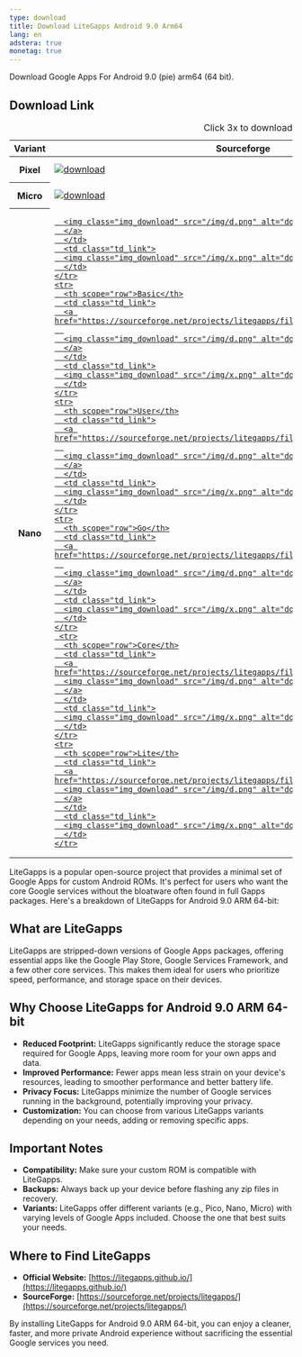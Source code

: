 ```yaml
---
type: download
title: Download LiteGapps Android 9.0 Arm64
lang: en
adstera: true
monetag: true
---
```


<p>Download Google Apps For Android 9.0 (pie) arm64 (64 bit).</p>

<h2>Download Link</h2>

<table class="table caption-top">
  <caption class="MID_TEXT">Click 3x to download</caption>
  <thead>
    <tr>
      <th scope="col">Variant</th>
      <th scope="col">Sourceforge</th>
      <th scope="col">Pling</th>
    </tr>
  </thead>
  <tbody>
    <tr>
      <th scope="row">Pixel</th>
      <td class="td_link">
      <a href="https://sourceforge.net/projects/litegapps/files/litegapps/arm64/28/pixel/">
      <img class="img_download" src="/img/d.png" alt="download">
      </a>
      </td>
      <td class="td_link">
      <img class="img_download" src="/img/x.png" alt="download">
      </td>
    </tr>
    <tr>
      <th scope="row">Micro</th>
      <td class="td_link">
      <a href="https://sourceforge.net/projects/litegapps/files/litegapps/arm64/28/micro/">
      <img class="img_download" src="/img/d.png" alt="download">
      </a>
      </td>
      <td class="td_link">
      <img class="img_download" src="/img/x.png" alt="download">
      </td>
    </tr>
    <tr>
      <th scope="row">Nano</th>
      <td class="td_link">
      <a href="https://sourceforge.net/projects/litegapps/files/litegapps/arm64/28/nano/">
      
      <img class="img_download" src="/img/d.png" alt="download">
      </a>
      </td>
      <td class="td_link">
      <img class="img_download" src="/img/x.png" alt="download">
      </td>
    </tr>
    <tr>
      <th scope="row">Basic</th>
      <td class="td_link">
      <a href="https://sourceforge.net/projects/litegapps/files/litegapps/arm64/28/basic/">
      
      <img class="img_download" src="/img/d.png" alt="download">
      </a>
      </td>
      <td class="td_link">
      <img class="img_download" src="/img/x.png" alt="download">
      </td>
    </tr>
    <tr>
      <th scope="row">User</th>
      <td class="td_link">
      <a href="https://sourceforge.net/projects/litegapps/files/litegapps/arm64/28/user/">
      
      <img class="img_download" src="/img/d.png" alt="download">
      </a>
      </td>
      <td class="td_link">
      <img class="img_download" src="/img/x.png" alt="download">
      </td>
    </tr>
    <tr>
      <th scope="row">Go</th>
      <td class="td_link">
      <a href="https://sourceforge.net/projects/litegapps/files/litegapps/arm64/28/go/">
      
      <img class="img_download" src="/img/d.png" alt="download">
      </a>
      </td>
      <td class="td_link">
      <img class="img_download" src="/img/x.png" alt="download">
      </td>
 	</tr>
 	 <tr>
      <th scope="row">Core</th>
      <td class="td_link">
      <a href="https://sourceforge.net/projects/litegapps/files/litegapps/arm64/28/core/">
      <img class="img_download" src="/img/d.png" alt="download">
      </a>
      </td>
      <td class="td_link">
      <img class="img_download" src="/img/x.png" alt="download">
      </td>
    </tr>
    <tr>
      <th scope="row">Lite</th>
      <td class="td_link">
      <a href="https://sourceforge.net/projects/litegapps/files/litegapps/arm64/28/lite/">
      <img class="img_download" src="/img/d.png" alt="download">
      </a>
      </td>
      <td class="td_link">
      <img class="img_download" src="/img/x.png" alt="download">
      </td>
 	</tr>
 </tbody>
</table>


LiteGapps is a popular open-source project that provides a minimal set of Google Apps for custom Android ROMs. It's perfect for users who want the core Google services without the bloatware often found in full Gapps packages. Here's a breakdown of LiteGapps for Android 9.0 ARM 64-bit:

## What are LiteGapps

LiteGapps are stripped-down versions of Google Apps packages, offering essential apps like the Google Play Store, Google Services Framework, and a few other core services. This makes them ideal for users who prioritize speed, performance, and storage space on their devices.

## Why Choose LiteGapps for Android 9.0 ARM 64-bit

* **Reduced Footprint:** LiteGapps significantly reduce the storage space required for Google Apps, leaving more room for your own apps and data.
* **Improved Performance:** Fewer apps mean less strain on your device's resources, leading to smoother performance and better battery life.
* **Privacy Focus:** LiteGapps minimize the number of Google services running in the background, potentially improving your privacy.
* **Customization:** You can choose from various LiteGapps variants depending on your needs, adding or removing specific apps.


## Important Notes

* **Compatibility:** Make sure your custom ROM is compatible with LiteGapps.
* **Backups:** Always back up your device before flashing any zip files in recovery.
* **Variants:** LiteGapps offer different variants (e.g., Pico, Nano, Micro) with varying levels of Google Apps included. Choose the one that best suits your needs.

## Where to Find LiteGapps

* **Official Website:** [https://litegapps.github.io/](https://litegapps.github.io/)
* **SourceForge:** [https://sourceforge.net/projects/litegapps/](https://sourceforge.net/projects/litegapps/)

By installing LiteGapps for Android 9.0 ARM 64-bit, you can enjoy a cleaner, faster, and more private Android experience without sacrificing the essential Google services you need.
